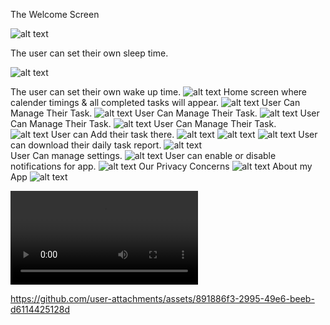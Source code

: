 The Welcome Screen  

![alt text](01.jpeg)

The user can set their own sleep time.

![alt text](02.jpeg)

The user can set their own wake up time. 
![alt text](03.jpeg)
Home screen where calender timings & all completed tasks will appear. 
![alt text](04.jpeg)
User Can Manage Their Task.
![alt text](05.jpeg)
User Can Manage Their Task.
![alt text](06.jpeg)
User Can Manage Their Task.
![alt text](07.jpeg)
User Can Manage Their Task.  
![alt text](08.jpeg)
User can Add their task there.
![alt text](9.jpeg)
![alt text](10.jpeg)
![alt text](11.jpeg)
User can download their daily task report. 
![alt text](16.jpeg)                              
User Can manage settings.
![alt text](12.jpeg)
User can enable or disable notifications for app.
![alt text](13.jpeg)
Our Privacy Concerns
![alt text](14.jpeg)
About my App 
![alt text](15.jpeg)

<video controls src="Demo.mp4" title="Title"></video>

https://github.com/user-attachments/assets/891886f3-2995-49e6-beeb-d6114425128d


